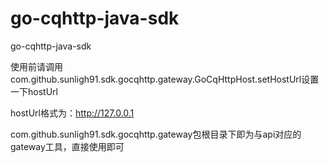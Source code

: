 # go-cqhttp-java-sdk
go-cqhttp-java-sdk

使用前请调用com.github.sunligh91.sdk.gocqhttp.gateway.GoCqHttpHost.setHostUrl设置一下hostUrl

hostUrl格式为：http://127.0.0.1

com.github.sunligh91.sdk.gocqhttp.gateway包根目录下即为与api对应的gateway工具，直接使用即可
